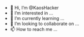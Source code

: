 - 👋 Hi, I’m @KaosHacker
- 👀 I’m interested in ...
- 🌱 I’m currently learning ...
- 💞️ I’m looking to collaborate on ...
- 📫 How to reach me ...

<!---
KaosHacker/KaosHacker is a ✨ special ✨ repository because its `README.md` (this file) appears on your GitHub profile.
You can click the Preview link to take a look at your changes.
--->
